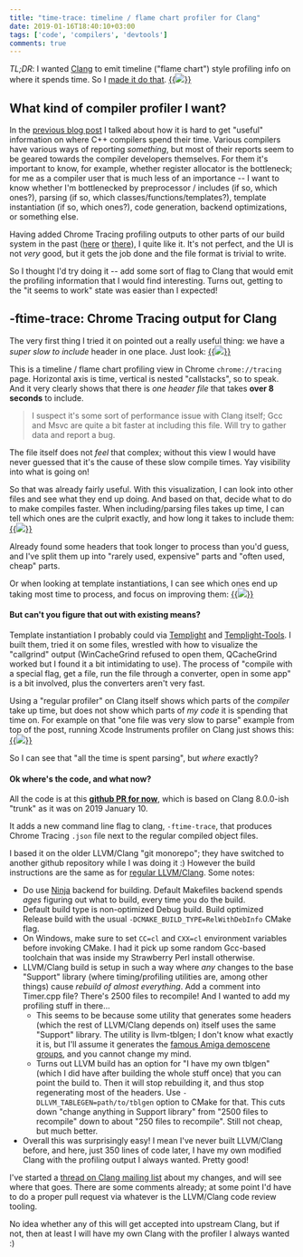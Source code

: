 ```yaml
---
title: "time-trace: timeline / flame chart profiler for Clang"
date: 2019-01-16T18:40:10+03:00
tags: ['code', 'compilers', 'devtools']
comments: true
---
```


*TL;DR*: I wanted [Clang](https://clang.llvm.org/) to emit timeline ("flame chart") style profiling info on where it spends time.
So I [made it do that](https://github.com/aras-p/llvm-project-20170507/pull/2). 
[{{<img src="/img/blog/2019/clang-timereport-teaser.png">}}](/img/blog/2019/clang-timereport-teaser.png)


## What kind of compiler profiler I want?

In the [previous blog post](/blog/2019/01/12/Investigating-compile-times-and-Clang-ftime-report/) I talked
about how it is hard to get "useful" information on where C++ compilers spend their time. Various compilers
have various ways of reporting *something*, but most of their reports seem to be geared towards the compiler developers
themselves. For them it's important to know, for example, whether register allocator is the bottleneck; for me as a compiler
user that is much less of an importance -- I want to know whether I'm bottlenecked by preprocessor / includes (if so, which ones?),
parsing (if so, which classes/functions/templates?), template instantiation (if so, which ones?), code generation,
backend optimizations, or something else.

Having added Chrome Tracing profiling outputs to other parts of our build system in the past
([here](/blog/2017/01/23/Chrome-Tracing-as-Profiler-Frontend/) or [there](/blog/2017/08/08/Unreasonable-Effectiveness-of-Profilers/)),
I quite like it. It's not perfect, and the UI is not *very* good, but it gets the job done and the file format
is trivial to write.

So I thought I'd try doing it -- add some sort of flag to Clang that would emit the profiling information
that I would find interesting. Turns out, getting to the "it seems to work" state was easier than I expected!


## -ftime-trace: Chrome Tracing output for Clang

The very first thing I tried it on pointed out a really useful thing: we have a *super slow to include* header in one place. Just look:
[{{<img src="/img/blog/2019/clang-timetrace-long.png">}}](/img/blog/2019/clang-timetrace-long.png)

This is a timeline / flame chart profiling view in Chrome `chrome://tracing` page. Horizontal axis is time, vertical is nested
"callstacks", so to speak. And it very clearly shows that there is *one header file* that takes **over 8 seconds** to include.

> I suspect it's some sort of performance issue with Clang itself; Gcc and Msvc are quite a bit faster at including
> this file. Will try to gather data and report a bug.

The file itself does not *feel* that complex; without this view I would have never guessed that it's the cause
of these slow compile times. Yay visibility into what is going on!

So that was already fairly useful. With this visualization, I can look into other files and see what they end up doing. And based on
that, decide what to do to make compiles faster. When including/parsing files takes up time, I can
tell which ones are the culprit exactly, and how long it takes to include them:
[{{<img src="/img/blog/2019/clang-timetrace-includes.png">}}](/img/blog/2019/clang-timetrace-includes.png)

Already found some headers that took longer to process than you'd guess, and I've split them up into "rarely used, expensive"
parts and "often used, cheap" parts.

Or when looking at template instantiations, I can see which ones end up taking most time to process, and focus on improving them:
[{{<img src="/img/blog/2019/clang-timetrace-instantiation.png">}}](/img/blog/2019/clang-timetrace-instantiation.png)


#### But can't you figure that out with existing means?

Template instantiation I probably could via [Templight](https://github.com/mikael-s-persson/templight) and
[Templight-Tools](https://github.com/mikael-s-persson/templight-tools). I built them, tried it on some files,
wrestled with how to visualize the "callgrind" output (WinCacheGrind refused to open them, QCacheGrind worked but I found it a bit
intimidating to use). The process of "compile with a special flag, get a file, run the file through a converter, open in some app"
is a bit involved, plus the converters aren't very fast.

Using a "regular profiler" on Clang itself shows which parts of the *compiler* take up time, but does not show which parts of *my code*
it is spending that time on. For example on that "one file was very slow to parse" example from top of the post, running
Xcode Instruments profiler on Clang just shows this:
[{{<img src="/img/blog/2019/clang-instruments.png">}}](/img/blog/2019/clang-instruments.png)

So I can see that "all the time is spent parsing", but *where* exactly?


#### Ok where's the code, and what now?

All the code is at this [**github PR for now**](https://github.com/aras-p/llvm-project-20170507/pull/2), which is based on Clang 8.0.0-ish
"trunk" as it was on 2019 January 10.

It adds a new command line flag to clang, `-ftime-trace`, that produces Chrome Tracing `.json` file next to the regular compiled object files.

I based it on the older LLVM/Clang "git monorepo"; they have switched to another github repository while I was doing it :) However
the build instructions are the same as for [regular LLVM/Clang](https://llvm.org/docs/GettingStarted.html#getting-started-quickly-a-summary).
Some notes:

* Do use [Ninja](https://ninja-build.org/) backend for building. Default Makefiles backend spends *ages* figuring out what to build,
  every time you do the build.
* Default build type is non-optimized Debug build. Build optimized Release build with the usual `-DCMAKE_BUILD_TYPE=RelWithDebInfo` CMake flag.
* On Windows, make sure to set `CC=cl` and `CXX=cl` environment variables before invoking CMake. I had it pick up some random Gcc-based
  toolchain that was inside my Strawberry Perl install otherwise.
* LLVM/Clang build is setup in such a way where *any* changes to the base "Support" library (where timing/profiling utilities are,
  among other things) cause *rebuild of almost everything*. Add a comment into Timer.cpp file? There's 2500 files to recompile!
  And I wanted to add my profiling stuff in there...
  * This seems to be because some utility that generates some headers (which the rest of LLVM/Clang depends on) itself uses
    the same "Support" library. The utility is llvm-tblgen; I don't know what exactly it is, but I'll assume it generates the
    [famous Amiga demoscene groups](http://www.pouet.net/groups.php?which=1&order=views), and you cannot change my mind.
  * Turns out LLVM build has an option for "I have my own tblgen" (which I did have after building the whole stuff once) that you can
    point the build to. Then it will stop rebuilding it, and thus stop regenerating most of the headers. Use `-DLLVM_TABLEGEN=path/to/tblgen`
    option to CMake for that. This cuts down "change anything in Support library" from "2500 files to recompile" down to about
    "250 files to recompile". Still not cheap, but much better.
* Overall this was surprisingly easy! I mean I've never built LLVM/Clang before, and here, just 350 lines of code later, I have
  my own modified Clang with the profiling output I always wanted. Pretty good!


I've started a [thread on Clang mailing list](http://lists.llvm.org/pipermail/cfe-dev/2019-January/060836.html)
about my changes, and will see where that goes. There are some comments already; at some point I'd have to do a proper pull request
via whatever is the LLVM/Clang code review tooling.

No idea whether any of this will get accepted into upstream Clang, but if not, then at least I will have my own Clang with the profiler
I always wanted :)

